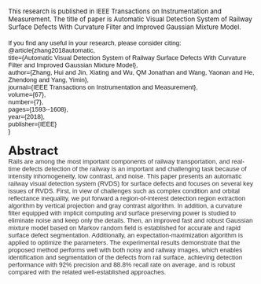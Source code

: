 <div><span style="font-size: 13px;">This research is published in IEEE Transactions on Instrumentation and Measurement. The title of paper is Automatic Visual Detection System of Railway Surface Defects With Curvature Filter and Improved Gaussian Mixture Model.&nbsp;</span></div><div><br /></div><div><span style="font-size: 13px; font-family: Arial;">If you find any useful in your research, please consider citing:</span></div><div><span style="font-size: 13px; font-family: Arial;">@article{zhang2018automatic,</span></div><div><span style="font-size: 13px; font-family: Arial;">title={Automatic Visual Detection System of Railway Surface Defects With Curvature Filter and Improved Gaussian Mixture Model},</span></div><div><span style="font-size: 13px; font-family: Arial;">author={Zhang, Hui and Jin, Xiating and Wu, QM Jonathan and Wang, Yaonan and He, Zhendong and Yang, Yimin},</span></div><div><span style="font-size: 13px; font-family: Arial;">journal={IEEE Transactions on Instrumentation and Measurement},</span></div><div><span style="font-size: 13px; font-family: Arial;">volume={67},</span></div><div><span style="font-size: 13px; font-family: Arial;">number={7},</span></div><div><span style="font-size: 13px; font-family: Arial;">pages={1593--1608},</span></div><div><span style="font-size: 13px; font-family: Arial;">year={2018},</span></div><div><span style="font-size: 13px; font-family: Arial;">publisher={IEEE}</span></div><div><span style="font-size: 13px; font-family: Arial;">}</span></div><div><br /></div><div><span style="font-size: 32px;"><b style="font-size: 24px;">Abstract</b></span></div><div><span style="color: rgb(51, 51, 51); font-family: Arial; font-size: 13px;">Rails are among the most important components of railway transportation, and real-time defects detection of the railway is an important and challenging task because of intensity inhomogeneity, low contrast, and noise. This paper presents an automatic railway visual detection system (RVDS) for surface defects and focuses on several key issues of RVDS. First, in view of challenges such as complex condition and orbital reflectance inequality, we put forward a region-of-interest detection region extraction algorithm by vertical projection and gray contrast algorithm. In addition, a curvature filter equipped with implicit computing and surface preserving power is studied to eliminate noise and keep only the details. Then, an improved fast and robust Gaussian mixture model based on Markov random field is established for accurate and rapid surface defect segmentation. Additionally, an expectation-maximization algorithm is applied to optimize the parameters. The experimental results demonstrate that the proposed method performs well with both noisy and railway images, which enables identification and segmentation of the defects from rail surface, achieving detection performance with 92% precision and 88.8% recall rate on average, and is robust compared with the related well-established approaches.</span></div><div><br /></div><div><br /></div>
